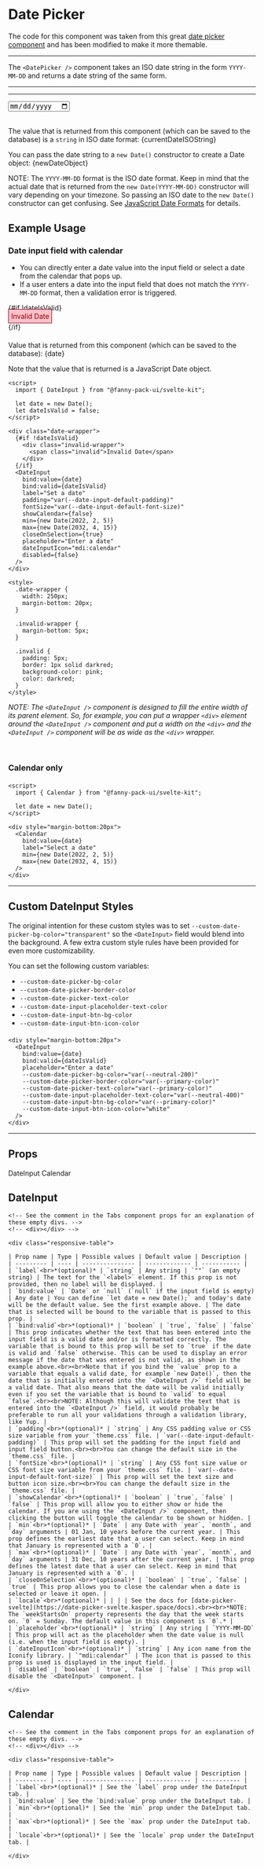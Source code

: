 <script lang="ts">
  import { Calendar, DateInput, DatePicker, TabsContainer, TabBar, Tab, TabPanel } from "/src/lib";

  let date = new Date();
  let dateIsValid = false;

  let isoDate = getISODate(new Date());

  /**
   * Accept a date object and return a date string in ISO format (YYYY-MM-DD).
   */
  function getISODate(date) {
    // Get the current date in US format, which also pads the dates with leading zeros when necessary.
    // See https://stackoverflow.com/a/47160545/9453009
    const localeDateString = date.toLocaleDateString("en-US", {
      year: "numeric",
      month: "2-digit",
      day: "2-digit",
    });

    return `${localeDateString.slice(6)}-${localeDateString.slice(0, 2)}-${localeDateString.slice(3, 5)}`;
  }
  
  // I would have used this to easily format the date to ISO format, but it sometimes returns tomorrow's date due to timezone differences.
  // let currentDateISOString = new Date().toISOString().slice(0, 10);

  /**
   * Accept a date string in US format (MM/DD/YYYY) and return a date string in ISO format (YYYY-MM-DD).
   */
  function formatUStoISO(date) {
    return `${date.slice(6)}-${date.slice(0, 2)}-${date.slice(3, 5)}`;
  }

  // Get the current date in US format, which also pads the dates with leading zeros when necessary.
  // See https://stackoverflow.com/a/47160545/9453009
  const currentDate = new Date().toLocaleDateString("en-US", {
    year: "numeric",
    month: "2-digit",
    day: "2-digit",
  });
  console.log("currentDate:", currentDate);
  let currentDateISOString = formatUStoISO(currentDate);
  let newDateObject = new Date(currentDateISOString);
</script>


# Date Picker

The code for this component was taken from this great [date picker component](https://github.com/probablykasper/date-picker-svelte) and has been modified to make it more themable.

---

The `<DatePicker />` component takes an ISO date string in the form `YYYY-MM-DD` and returns a date string of the same form.

---

<DatePicker 
  bind:value={isoDate}
/>

---

<div>
  <input type="date" bind:value={currentDateISOString} />
</div>
<br>

The value that is returned from this component (which can be saved to the database) is a `string` in ISO date format: {currentDateISOString}

You can pass the date string to a `new Date()` constructor to create a Date object: {newDateObject}

NOTE: The `YYYY-MM-DD` format is the ISO date format. Keep in mind that the actual date that is returned from the `new Date(YYYY-MM-DD)` constructor will vary depending on your timezone. So passing an ISO date to the `new Date()` constructor can get confusing. See [JavaScript Date Formats](https://www.w3schools.com/js/js_date_formats.asp) for details. 


## Example Usage

### Date input field with calendar
* You can directly enter a date value into the input field or select a date from the calendar that pops up. 
* If a user enters a date into the input field that does not match the `YYYY-MM-DD` format, then a validation error is triggered.

<div class="date-wrapper">
  {#if !dateIsValid}
    <div class="invalid-wrapper">
      <span class="invalid">Invalid Date</span>
    </div>
  {/if}
  <DateInput
    bind:value={date}
    bind:valid={dateIsValid}
    label="Set a date"
    padding="var(--date-input-default-padding)"
    fontSize="var(--date-input-default-font-size)"
    showCalendar={false}
    min={new Date(2022, 2, 5)}
    max={new Date(2032, 4, 15)}
    closeOnSelection={true}
    placeholder="Enter a date"
    dateInputIcon="mdi:calendar"
    disabled={false}
  />
</div>

Value that is returned from this component (which can be saved to the database): {date}

Note that the value that is returned is a JavaScript Date object.

```svelte
<script>
  import { DateInput } from "@fanny-pack-ui/svelte-kit";

  let date = new Date();
  let dateIsValid = false;
</script>

<div class="date-wrapper">
  {#if !dateIsValid}
    <div class="invalid-wrapper">
      <span class="invalid">Invalid Date</span>
    </div>
  {/if}
  <DateInput
    bind:value={date}
    bind:valid={dateIsValid}
    label="Set a date"
    padding="var(--date-input-default-padding)"
    fontSize="var(--date-input-default-font-size)"
    showCalendar={false}
    min={new Date(2022, 2, 5)}
    max={new Date(2032, 4, 15)}
    closeOnSelection={true}
    placeholder="Enter a date"
    dateInputIcon="mdi:calendar"
    disabled={false}
  />
</div>

<style>
  .date-wrapper {
    width: 250px;
    margin-bottom: 20px;
  }

  .invalid-wrapper {
    margin-bottom: 5px;
  }
  
  .invalid {
    padding: 5px;
    border: 1px solid darkred;
    background-color: pink;
    color: darkred;
  }
</style>
```

*NOTE: The `<DateInput />` component is designed to fill the entire width of its parent element. So, for example, you can put a wrapper `<div>` element around the `<DateInput />` component and put a width on the `<div>` and the `<DateInput />` component will be as wide as the `<div>` wrapper.*

<br>

### Calendar only

<div style="margin-bottom:20px">
  <Calendar
    bind:value={date}
    label="Select a date"
    min={new Date(2022, 2, 5)}
    max={new Date(2032, 4, 15)}
  />
</div>

```svelte
<script>
  import { Calendar } from "@fanny-pack-ui/svelte-kit";

  let date = new Date();
</script>

<div style="margin-bottom:20px">
  <Calendar
    bind:value={date}
    label="Select a date"
    min={new Date(2022, 2, 5)}
    max={new Date(2032, 4, 15)}
  />
</div>
```

---

## Custom DateInput Styles
The original intention for these custom styles was to set `--custom-date-picker-bg-color="transparent"` so the `<DateInput>` field would blend into the background. A few extra custom style rules have been provided for even more customizability.

You can set the following custom variables:
* `--custom-date-picker-bg-color`
* `--custom-date-picker-border-color`
* `--custom-date-picker-text-color`
* `--custom-date-input-placeholder-text-color`
* `--custom-date-input-btn-bg-color`
* `--custom-date-input-btn-icon-color`

<div style="margin-bottom:20px">
  <DateInput
    bind:value={date}
    bind:valid={dateIsValid}
    placeholder="Enter a date"
    --custom-date-picker-bg-color="var(--secondary-color)"
    --custom-date-picker-border-color="var(--secondary-color)"
    --custom-date-picker-text-color="var(--white)"
    --custom-date-input-placeholder-text-color="var(--neutral-400)"
    --custom-date-input-btn-bg-color="var(--secondary-color)"
    --custom-date-input-btn-icon-color="white"
  />
</div>

```svelte
<div style="margin-bottom:20px">
  <DateInput
    bind:value={date}
    bind:valid={dateIsValid}
    placeholder="Enter a date"
    --custom-date-picker-bg-color="var(--neutral-200)"
    --custom-date-picker-border-color="var(--primary-color)"
    --custom-date-picker-text-color="var(--primary-color)"
    --custom-date-input-placeholder-text-color="var(--neutral-400)"
    --custom-date-input-btn-bg-color="var(--primary-color)"
    --custom-date-input-btn-icon-color="white"
  />
</div>
```

---

## Props

<TabsContainer>
  <TabBar>
    <Tab>DateInput</Tab>
    <Tab>Calendar</Tab>
  </TabBar>

  <TabPanel>
    <h2>DateInput</h2>

    <!-- See the comment in the Tabs component props for an explanation of these empty divs. -->
    <!-- <div></div> -->

    <div class="responsive-table">

    | Prop name | Type | Possible values | Default value | Description |
    | --------- | ---- | --------------- | ------------- | ----------- |
    | `label`<br>*(optional)* | `string` | Any string | `""` (an empty string) | The text for the `<label>` element. If this prop is not provided, then no label will be displayed. |
    | `bind:value` | `Date` or `null` (`null` if the input field is empty) | Any date | You can define `let date = new Date();` and today's date will be the default value. See the first example above. | The date that is selected will be bound to the variable that is passed to this prop. |
    | `bind:valid`<br>*(optional)* | `boolean` | `true`, `false` | `false` | This prop indicates whether the text that has been entered into the input field is a valid date and/or is formatted correctly. The variable that is bound to this prop will be set to `true` if the date is valid and `false` otherwise. This can be used to display an error message if the date that was entered is not valid, as shown in the example above.<br><br>Note that if you bind the `value` prop to a variable that equals a valid date, for example `new Date()`, then the date that is initially entered into the `<DateInput />` field will be a valid date. That also means that the date will be valid initially even if you set the variable that is bound to `valid` to equal `false`.<br><br>NOTE: Although this will validate the text that is entered into the `<DateInput />` field, it would probably be preferable to run all your validations through a validation library, like Yup. |
    | `padding`<br>*(optional)* | `string` | Any CSS padding value or CSS size variable from your `theme.css` file. | `var(--date-input-default-padding)` | This prop will set the padding for the input field and input field button.<br><br>You can change the default size in the `theme.css` file. |
    | `fontSize`<br>*(optional)* | `string` | Any CSS font size value or CSS font size variable from your `theme.css` file. | `var(--date-input-default-font-size)` | This prop will set the text size and button icon size.<br><br>You can change the default size in the `theme.css` file. |
    | `showCalendar`<br>*(optional)* | `boolean` | `true`, `false` | `false` | This prop will allow you to either show or hide the calendar. If you are using the `<DateInput />` component, then clicking the button will toggle the calendar to be shown or hidden. |
    | `min`<br>*(optional)* | `Date` | any Date with `year`, `month`, and `day` arguments | 01 Jan, 10 years before the current year. | This prop defines the earliest date that a user can select. Keep in mind that January is represented with a `0`. |
    | `max`<br>*(optional)* | `Date` | any Date with `year`, `month`, and `day` arguments | 31 Dec, 10 years after the current year. | This prop defines the latest date that a user can select. Keep in mind that January is represented with a `0`. |
    | `closeOnSelection`<br>*(optional)* | `boolean` | `true`, `false` | `true` | This prop allows you to close the calendar when a date is selected or leave it open. |
    | `locale`<br>*(optional)* | | | | See the docs for [date-picker-svelte](https://date-picker-svelte.kasper.space/docs).<br><br>*NOTE: The `weekStartsOn` property represents the day that the week starts on. `0` = Sunday. The default value in this component is `0`.* |
    | `placeholder`<br>*(optional)* | `string` | Any string | `YYYY-MM-DD` | This prop will act as the placeholder when the date value is null (i.e. when the input field is empty). |
    | `dateInputIcon`<br>*(optional)* | `string` | Any icon name from the Iconify library. | `"mdi:calendar"` | The icon that is passed to this prop is used is displayed in the input field. |
    | `disabled` | `boolean` | `true`, `false` | `false` | This prop will disable the `<DateInput>` component. |

    </div>
  </TabPanel>

  <TabPanel>
    <h2>Calendar</h2>

    <!-- See the comment in the Tabs component props for an explanation of these empty divs. -->
    <!-- <div></div> -->

    <div class="responsive-table">

    | Prop name | Type | Possible values | Default value | Description |
    | --------- | ---- | --------------- | ------------- | ----------- |
    | `label`<br>*(optional)* | See the `label` prop under the DateInput tab. |
    | `bind:value` | See the `bind:value` prop under the DateInput tab. |
    | `min`<br>*(optional)* | See the `min` prop under the DateInput tab. |
    | `max`<br>*(optional)* | See the `max` prop under the DateInput tab. |
    | `locale`<br>*(optional)* | See the `locale` prop under the DateInput tab. |

    </div>
  </TabPanel>
</TabsContainer>


<style>
  .date-wrapper {
    width: 250px;
    margin-bottom: 20px;
  }

  .invalid-wrapper {
    margin-bottom: 5px;
  }
  .invalid {
    padding: 5px;
    border: 1px solid darkred;
    background-color: pink;
    color: darkred;
  }
</style>
